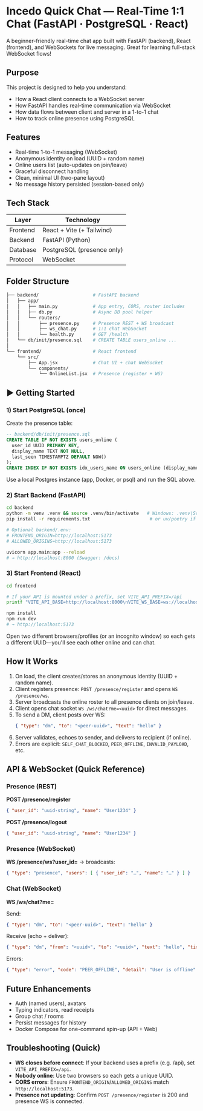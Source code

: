 # Incedo Quick Chat — Real-Time 1:1 Chat (FastAPI · PostgreSQL · React)

A beginner-friendly real-time chat app built with FastAPI (backend), React (frontend), and WebSockets for live messaging. Great for learning full-stack WebSocket flows!

## Purpose

This project is designed to help you understand:

- How a React client connects to a WebSocket server
- How FastAPI handles real-time communication via WebSocket
- How data flows between client and server in a 1-to-1 chat
- How to track online presence using PostgreSQL

## Features

- Real-time 1-to-1 messaging (WebSocket)
- Anonymous identity on load (UUID + random name)
- Online users list (auto-updates on join/leave)
- Graceful disconnect handling
- Clean, minimal UI (two-pane layout)
- No message history persisted (session-based only)

## Tech Stack

| Layer | Technology |
|-------|------------|
| Frontend | React + Vite (+ Tailwind) |
| Backend | FastAPI (Python) |
| Database | PostgreSQL (presence only) |
| Protocol | WebSocket |

## Folder Structure

```bash
├── backend/                    # FastAPI backend
│   ├── app/
│   │   ├── main.py             # App entry, CORS, router includes
│   │   ├── db.py               # Async DB pool helper
│   │   └── routers/
│   │       ├── presence.py     # Presence REST + WS broadcast
│   │       ├── ws_chat.py      # 1:1 chat WebSocket
│   │       └── health.py       # GET /health
│   └── db/init/presence.sql    # CREATE TABLE users_online ...
│
└── frontend/                   # React frontend
    └── src/
        ├── App.jsx             # Chat UI + chat WebSocket
        └── components/
            └── OnlineList.jsx  # Presence (register + WS)
```

## ▶️ Getting Started

### 1) Start PostgreSQL (once)

Create the presence table:

```sql
-- backend/db/init/presence.sql
CREATE TABLE IF NOT EXISTS users_online (
  user_id UUID PRIMARY KEY,
  display_name TEXT NOT NULL,
  last_seen TIMESTAMPTZ DEFAULT NOW()
);
CREATE INDEX IF NOT EXISTS idx_users_name ON users_online (display_name);
```

Use a local Postgres instance (app, Docker, or psql) and run the SQL above.

### 2) Start Backend (FastAPI)

```bash
cd backend
python -m venv .venv && source .venv/bin/activate   # Windows: .venv\Scripts\activate
pip install -r requirements.txt                      # or uv/poetry if you prefer

# Optional backend/.env:
# FRONTEND_ORIGIN=http://localhost:5173
# ALLOWED_ORIGINS=http://localhost:5173

uvicorn app.main:app --reload
# → http://localhost:8000 (Swagger: /docs)
```

### 3) Start Frontend (React)

```bash
cd frontend

# If your API is mounted under a prefix, set VITE_API_PREFIX=/api
printf "VITE_API_BASE=http://localhost:8000\nVITE_WS_BASE=ws://localhost:8000\nVITE_API_PREFIX=\n" > .env.local

npm install
npm run dev
# → http://localhost:5173
```

Open two different browsers/profiles (or an incognito window) so each gets a different UUID—you'll see each other online and can chat.

## How It Works

1. On load, the client creates/stores an anonymous identity (UUID + random name).
2. Client registers presence: `POST /presence/register` and opens `WS /presence/ws`.
3. Server broadcasts the online roster to all presence clients on join/leave.
4. Client opens chat socket `WS /ws/chat?me=<uuid>` for direct messages.
5. To send a DM, client posts over WS:
   ```json
   { "type": "dm", "to": "<peer-uuid>", "text": "hello" }
   ```
6. Server validates, echoes to sender, and delivers to recipient (if online).
7. Errors are explicit: `SELF_CHAT_BLOCKED`, `PEER_OFFLINE`, `INVALID_PAYLOAD`, etc.

## API & WebSocket (Quick Reference)

### Presence (REST)

**POST /presence/register**
```json
{ "user_id": "uuid-string", "name": "User1234" }
```

**POST /presence/logout**
```json
{ "user_id": "uuid-string", "name": "User1234" }
```

### Presence (WebSocket)

**WS /presence/ws?user_id=<uuid>** → broadcasts:
```json
{ "type": "presence", "users": [ { "user_id": "…", "name": "…" } ] }
```

### Chat (WebSocket)

**WS /ws/chat?me=<uuid>**

Send:
```json
{ "type": "dm", "to": "<peer-uuid>", "text": "hello" }
```

Receive (echo + deliver):
```json
{ "type": "dm", "from": "<uuid>", "to": "<uuid>", "text": "hello", "timestamp": 1712345678901 }
```

Errors:
```json
{ "type": "error", "code": "PEER_OFFLINE", "detail": "User is offline" }
```


## Future Enhancements

- Auth (named users), avatars
- Typing indicators, read receipts
- Group chat / rooms
- Persist messages for history
- Docker Compose for one-command spin-up (API + Web)


## Troubleshooting (Quick)

- **WS closes before connect**: If your backend uses a prefix (e.g. /api), set `VITE_API_PREFIX=/api`.
- **Nobody online**: Use two browsers so each gets a unique UUID.
- **CORS errors**: Ensure `FRONTEND_ORIGIN`/`ALLOWED_ORIGINS` match `http://localhost:5173`.
- **Presence not updating**: Confirm `POST /presence/register` is 200 and presence WS is connected.
